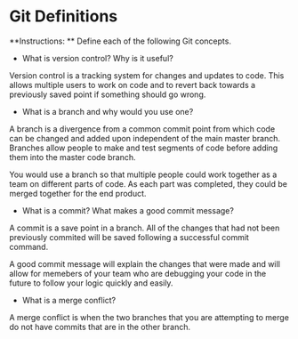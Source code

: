 # Git Definitions

**Instructions: ** Define each of the following Git concepts.

* What is version control?  Why is it useful?

Version control is a tracking system for changes and updates to code.  This allows multiple users to work on code and to revert back towards a previously saved point if something should go wrong.

* What is a branch and why would you use one?

A branch is a divergence from a common commit point from which code can be changed and added upon independent of the main master branch.  Branches allow people to make and test segments of code before adding them into the master code branch.

You would use a branch so that multiple people could work together as a team on different parts of code.  As each part was completed, they could be merged together for the end product.

* What is a commit? What makes a good commit message?

A commit is a save point in a branch.  All of the changes that had not been previously commited will be saved following a successful commit command.

A good commit message will explain the changes that were made and will allow for memebers of your team who are debugging your code in the future to follow your logic quickly and easily.  

* What is a merge conflict?

A merge conflict is when the two branches that you are attempting to merge do not have commits that are in the other branch.